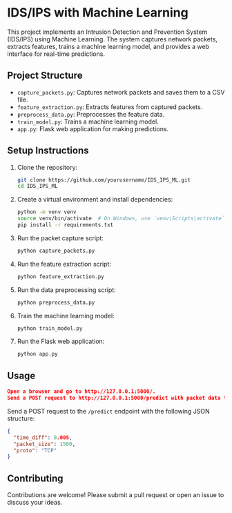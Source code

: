 # IDS/IPS with Machine Learning

This project implements an Intrusion Detection and Prevention System (IDS/IPS) using Machine Learning. The system captures network packets, extracts features, trains a machine learning model, and provides a web interface for real-time predictions.

## Project Structure
- `capture_packets.py`: Captures network packets and saves them to a CSV file.
- `feature_extraction.py`: Extracts features from captured packets.
- `preprocess_data.py`: Preprocesses the feature data.
- `train_model.py`: Trains a machine learning model.
- `app.py`: Flask web application for making predictions.

## Setup Instructions
1. Clone the repository:
    ```bash
    git clone https://github.com/yourusername/IDS_IPS_ML.git
    cd IDS_IPS_ML
    ```

2. Create a virtual environment and install dependencies:
    ```bash
    python -m venv venv
    source venv/bin/activate  # On Windows, use `venv\Scripts\activate`
    pip install -r requirements.txt
    ```

3. Run the packet capture script:
    ```bash
    python capture_packets.py
    ```

4. Run the feature extraction script:
    ```bash
    python feature_extraction.py
    ```

5. Run the data preprocessing script:
    ```bash
    python preprocess_data.py
    ```

6. Train the machine learning model:
    ```bash
    python train_model.py
    ```

7. Run the Flask web application:
    ```bash
    python app.py
    ```

## Usage
```json
Open a browser and go to http://127.0.0.1:5000/.
Send a POST request to http://127.0.0.1:5000/predict with packet data to receive a classification.
```
Send a POST request to the `/predict` endpoint with the following JSON structure:
```json
{
  "time_diff": 0.005,
  "packet_size": 1500,
  "proto": "TCP"
}
```
## Contributing
Contributions are welcome! Please submit a pull request or open an issue to discuss your ideas.
